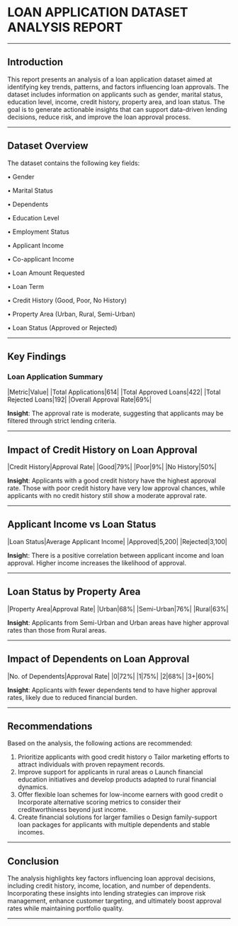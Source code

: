 # LOAN APPLICATION DATASET ANALYSIS REPORT
________________________________________
## Introduction

This report presents an analysis of a loan application dataset aimed at identifying key trends, patterns, and factors influencing loan approvals. The dataset includes information on applicants such as gender, marital status, education level, income, credit history, property area, and loan status.
The goal is to generate actionable insights that can support data-driven lending decisions, reduce risk, and improve the loan approval process.
________________________________________
## Dataset Overview

The dataset contains the following key fields:

•	Gender

•	Marital Status

•	Dependents

•	Education Level

•	Employment Status

•	Applicant Income

•	Co-applicant Income

•	Loan Amount Requested

•	Loan Term

•	Credit History (Good, Poor, No History)

•	Property Area (Urban, Rural, Semi-Urban)

•	Loan Status (Approved or Rejected)
________________________________________
## Key Findings
### Loan Application Summary
|Metric|Value|
|Total Applications|614|
|Total Approved Loans|422|
|Total Rejected Loans|192|
|Overall Approval Rate|69%|

**Insight**: The approval rate is moderate, suggesting that applicants may be filtered through strict lending criteria.
________________________________________
## Impact of Credit History on Loan Approval

|Credit History|Approval Rate|
|Good|79%|
|Poor|9%|
|No History|50%|

**Insight**: Applicants with a good credit history have the highest approval rate. Those with poor credit history have very low approval chances, while applicants with no credit history still show a moderate approval rate.
________________________________________
## Applicant Income vs Loan Status
|Loan Status|Average Applicant Income|
|Approved|5,200|
|Rejected|3,100|

**Insigh**t: There is a positive correlation between applicant income and loan approval. Higher income increases the likelihood of approval.
________________________________________
## Loan Status by Property Area
|Property Area|Approval Rate|
|Urban|68%|
|Semi-Urban|76%|
|Rural|63%|

**Insight**: Applicants from Semi-Urban and Urban areas have higher approval rates than those from Rural areas.
________________________________________
## Impact of Dependents on Loan Approval
|No. of Dependents|Approval Rate|
|0|72%|
|1|75%|
|2|68%|
|3+|60%|

**Insight**: Applicants with fewer dependents tend to have higher approval rates, likely due to reduced financial burden.
________________________________________
## Recommendations

Based on the analysis, the following actions are recommended:

1.	Prioritize applicants with good credit history
o	Tailor marketing efforts to attract individuals with proven repayment records.
2.	Improve support for applicants in rural areas
o	Launch financial education initiatives and develop products adapted to rural financial dynamics.
3.	Offer flexible loan schemes for low-income earners with good credit
o	Incorporate alternative scoring metrics to consider their creditworthiness beyond just income.
4.	Create financial solutions for larger families
o	Design family-support loan packages for applicants with multiple dependents and stable incomes.
________________________________________
## Conclusion
The analysis highlights key factors influencing loan approval decisions, including credit history, income, location, and number of dependents.
Incorporating these insights into lending strategies can improve risk management, enhance customer targeting, and ultimately boost approval rates while maintaining portfolio quality.
________________________________________



